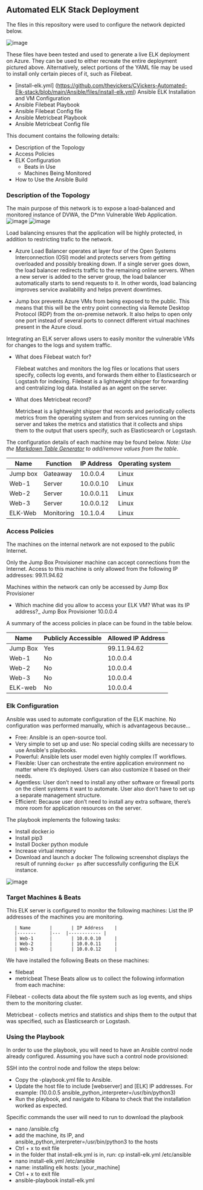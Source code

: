 ## Automated ELK Stack Deployment

The files in this repository were used to configure the network depicted below.

![image](https://github.com/thevickers/CVickers-Automated-Elk-stack/blob/main/Diagrams/Copy%20of%20Homework%20Draw%2012.png)

These files have been tested and used to generate a live ELK deployment on Azure. They can be used to either recreate the entire deployment pictured above. Alternatively, select portions of the YAML file may be used to install only certain pieces of it, such as Filebeat.

  - [install-elk.yml] (https://github.com/thevickers/CVickers-Automated-Elk-stack/blob/main/Ansible/files/install-elk.yml) Ansible ELK Installation and VM Configuration
- Ansible Filebeat Playbook
- Ansible Filebeat Config file
- Ansible Metricbeat Playbook
- Ansible Metricbeat Config file

This document contains the following details:
- Description of the Topology
- Access Policies
- ELK Configuration
  - Beats in Use
  - Machines Being Monitored
- How to Use the Ansible Build


### Description of the Topology

The main purpose of this network is to expose a load-balanced and monitored instance of DVWA, the D*mn Vulnerable Web Application.
![image](https://github.com/thevickers/CVickers-Automated-Elk-stack/blob/main/Diagrams/Elk-topogroghy.png)
![image](https://github.com/thevickers/CVickers-Automated-Elk-stack/blob/main/Diagrams/Untitled%20Diagram.png)

Load balancing ensures that the application will be highly protected, in addition to restricting trafic to the network.
-  Azure Load Balancer operates at layer four of the Open Systems Interconnection (OSI) model and protects servers from getting overloaded and possibly breaking down. If a single server goes down, the load balancer redirects traffic to the remaining online servers. When a new server is added to the server group, the load balancer automatically starts to send requests to it. In other words, load balancing improves service availability and helps prevent downtimes.

- Jump box prevents Azure VMs from being exposed to the public. This means that this will be the entry point connecting via Remote Desktop Protocol (RDP) from the on-premise network. It also helps to open only one port instead of several ports to connect different virtual machines present in the Azure cloud.

Integrating an ELK server allows users to easily monitor the vulnerable VMs for changes to the logs and system traffic.
-  What does Filebeat watch for?

      Filebeat watches and monitors the log files or locations that users specify, collects log events, and forwards them either to Elasticsearch or Logstash for indexing. Filebeat is a lightweight shipper for forwarding and centralizing log data. Installed as an agent on the server.

-  What does Metricbeat record?

     Metricbeat is a lightweight shipper that records and periodically collects metrics from the operating system and from services running on the server and takes the metrics and statistics that it collects and ships them to the output that users specify, such as Elasticsearch or Logstash.


The configuration details of each machine may be found below.
_Note: Use the [Markdown Table Generator](http://www.tablesgenerator.com/markdown_tables) to add/remove values from the table_.

| Name             	| Function   	| IP Address 	| Operating system 	|   	|
|------------------	|---------|------------	|------------------	|---	|
| Jump box         	| Gateaway   	| 10.0.0.4   	| Linux            	|   	|
| Web-1            	| Server     	| 10.0.0.10  	| Linux            	|   	|
| Web-2            	| Server     	| 10.0.0.11  	| Linux            	|   	|
| Web-3            	| Server     	| 10.0.0.12  	| Linux            	|   	|
| ELK-Web          	| Monitoring 	| 10.1.0.4   	| Linux            	|   	|

### Access Policies

The machines on the internal network are not exposed to the public Internet. 

Only the Jump Box Provisioner machine can accept connections from the Internet. Access to this machine is only allowed from the following IP addresses:
 99.11.94.62

Machines within the network can only be accessed by Jump Box Provisioner
- Which machine did you allow to access your ELK VM? What was its IP address?_
Jump Box Provisioner 10.0.0.4

A summary of the access policies in place can be found in the table below.

| Name     	| Publicly Accessible | Allowed IP Address 	|
|----------	|---------------------	|--------------------	|
| Jump Box 	| Yes                 	| 99.11.94.62       	|
| Web-1    	| No                  	| 10.0.0.4         	|
| Web-2    	| No                  	| 10.0.0.4           	|
| Web-3    	| No                  	| 10.0.0.4           	|
| ELK-web  	| No                  	| 10.0.0.4           	|

### Elk Configuration

Ansible was used to automate configuration of the ELK machine. No configuration was performed manually, which is advantageous because...
- Free: Ansible is an open-source tool.
- Very simple to set up and use: No special coding skills are necessary to use Ansible's playbooks.
- Powerful: Ansible lets user model even highly complex IT workflows.
- Flexible: User can orchestrate the entire application environment no matter where it’s deployed. Users can also customize it based on their needs.
- Agentless: User don’t need to install any other software or firewall ports on the client systems it want to automate. User also don’t have to set up a separate management         structure.
- Efficient: Because user don’t need to install any extra software, there’s more room for application resources on the server.


The playbook implements the following tasks:

- Install docker.io
- Install pip3
- Install Docker python module
- Increase virtual memory
- Download and launch a docker
The following screenshot displays the result of running `docker ps` after successfully configuring the ELK instance.

![image](https://github.com/thevickers/CVickers-Automated-Elk-stack/blob/main/Images/Screenshot%20from%202021-02-07%2011-54-09.png)

### Target Machines & Beats
 This ELK server is configured to monitor the following machines:
      List the IP addresses of the machines you are monitoring.

       | Name  	    |   	| IP Address 	|
       |-------	    |---  |------------	|
       | Web-1 	    |   	| 10.0.0.10    	|
       | Web-2 	    |   	| 10.0.0.11 	|
       | Web-3 	    |   	| 10.0.0.12  	|

We have installed the following Beats on these machines:
- filebeat
- metricbeat
These Beats allow us to collect the following information from each machine:

Filebeat - collects data about the file system such as log events, and ships them to the monitoring cluster.

Metricbeat - collects metrics and statistics and ships them to the output that was specified, such as Elasticsearch or Logstash.


### Using the Playbook
In order to use the playbook, you will need to have an Ansible control node already configured. Assuming you have such a control node provisioned: 


SSH into the control node and follow the steps below:
- Copy the <name>-playbook.yml  file to Ansible.
- Update the host file to include [webserver] and [ELK] IP addresses. For example: (10.0.0.5 ansible_python_interpreter=/usr/bin/python3)
- Run the playbook, and navigate to Kibana to check that the installation worked as expected.

Specific commands the user will need to run to download the playbook

- nano <path>/ansible.cfg
- add the machine, its IP, and ansible_python_interpreter=/usr/bin/python3 to the hosts
- Ctrl + x to exit file
- in the folder that install-elk.yml is in, run: cp install-elk.yml /etc/ansible
- nano install-elk.yml /etc/ansible
- name: installing elk hosts: [your_machine]
- Ctrl + x to exit file
- ansible-playbook install-elk.yml
